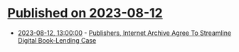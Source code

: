 # [Published on 2023-08-12](index.md)

* [2023-08-12, 13:00:00](https://news.slashdot.org/story/23/08/12/0119254/publishers-internet-archive-agree-to-streamline-digital-book-lending-case?utm_source=rss1.0mainlinkanon&utm_medium=feed) - [Publishers, Internet Archive Agree To Streamline Digital Book-Lending Case](https://news.slashdot.org/story/23/08/12/0119254/publishers-internet-archive-agree-to-streamline-digital-book-lending-case?utm_source=rss1.0mainlinkanon&utm_medium=feed)

